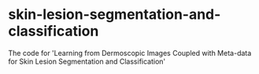 # skin-lesion-segmentation-and-classification
The code for 'Learning from Dermoscopic Images Coupled with Meta-data for Skin Lesion Segmentation and Classification'
